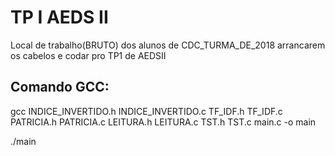 # TP I AEDS II
Local de trabalho(BRUTO) dos alunos de CDC_TURMA_DE_2018 arrancarem os cabelos e codar pro TP1 de AEDSII


## Comando GCC:
gcc INDICE_INVERTIDO.h INDICE_INVERTIDO.c TF_IDF.h TF_IDF.c PATRICIA.h PATRICIA.c LEITURA.h LEITURA.c TST.h TST.c main.c -o main

./main
